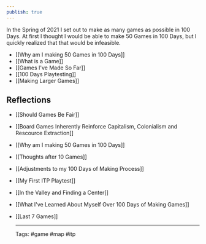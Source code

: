 ```yaml
---
publish: true
---
```


In the Spring of 2021 I set out to make as many games as possible in 100 Days. At first I thought I would be able to make 50 Games in 100 Days, but I quickly realized that that would be infeasible.

- [[Why am I making 50 Games in 100 Days]]
- [[What is a Game]]
- [[Games I've Made So Far]]
- [[100 Days Playtesting]]
- [[Making Larger Games]]
## Reflections
- [[Should Games Be Fair]]
- [[Board Games Inherently Reinforce Capitalism, Colonialism and Rescource Extraction]]
- [[Why am I making 50 Games in 100 Days]]
- [[Thoughts after 10 Games]]
- [[Adjustments to my 100 Days of Making Process]]
- [[My First ITP Playtest]]
- [[In the Valley and Finding a Center]]
- [[What I've Learned About Myself Over 100 Days of Making Games]]
- [[Last 7 Games]]
  
  
  
  
  
  
  ---
  
  Tags:
  #game #map #itp